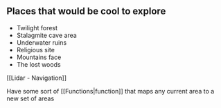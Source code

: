 ## Places that would be cool to explore

- Twilight forest
- Stalagmite cave area
- Underwater ruins
- Religious site
- Mountains face
- The lost woods

[[Lidar - Navigation]]

Have some sort of [[Functions|function]] that maps any current area to a new set of areas